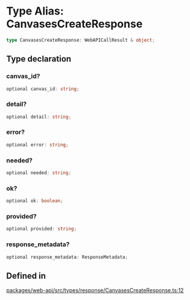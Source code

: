 # Type Alias: CanvasesCreateResponse

```ts
type CanvasesCreateResponse: WebAPICallResult & object;
```

## Type declaration

### canvas\_id?

```ts
optional canvas_id: string;
```

### detail?

```ts
optional detail: string;
```

### error?

```ts
optional error: string;
```

### needed?

```ts
optional needed: string;
```

### ok?

```ts
optional ok: boolean;
```

### provided?

```ts
optional provided: string;
```

### response\_metadata?

```ts
optional response_metadata: ResponseMetadata;
```

## Defined in

[packages/web-api/src/types/response/CanvasesCreateResponse.ts:12](https://github.com/slackapi/node-slack-sdk/blob/c15385ef93ccdde9702f52f7d1f445999203d794/packages/web-api/src/types/response/CanvasesCreateResponse.ts#L12)
